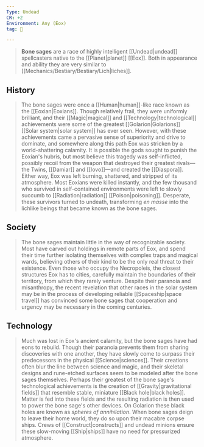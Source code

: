 ```yaml
---
Type: Undead
CR: +2
Environment: Any (Eox)
tag: 👹

---
```


> **Bone sages** are a race of highly intelligent [[Undead|undead]] spellcasters native to the [[Planet|planet]] [[Eox]]. Both in appearance and ability they are very similar to [[Mechanics/Bestiary/Bestiary/Lich|liches]].



## History

> The bone sages were once a [[Human|human]]-like race known as the [[Eoxian|Eoxians]]. Though relatively frail, they were uniformly brilliant, and their [[Magic|magical]] and [[Technology|technological]] achievements were some of the greatest [[Golarion|Golarions]] [[Solar system|solar system]] has ever seen.
> However, with these achievements came a pervasive sense of superiority and drive to dominate, and somewhere along this path Eox was stricken by a world-shattering calamity. It is possible the gods sought to punish the Eoxian's hubris, but most believe this tragedy was self-inflicted, possibly recoil from the weapon that destroyed their greatest rivals—the Twins, [[Damiar]] and [[Iovo]]—and created the [[Diaspora]].
> Either way, Eox was left burning, shattered, and stripped of its atmosphere. Most Eoxians were killed instantly, and the few thousand who survived in self-contained environments were left to slowly succumb to [[Radiation|radiation]] [[Poison|poisoning]]. Desperate, these survivors turned to undeath, transforming *en masse* into the lichlike beings that became known as the bone sages.


## Society

> The bone sages maintain little in the way of recognizable society. Most have carved out holdings in remote parts of Eox, and spend their time further isolating themselves with complex traps and magical wards, believing others of their kind to be the only real threat to their existence. Even those who occupy the Necropoleis, the closest structures Eox has to cities, carefully maintain the boundaries of their territory, from which they rarely venture.
> Despite their paranoia and misanthropy, the recent revelation that other races in the solar system may be in the process of developing reliable [[Spaceship|space travel]] has convinced some bone sages that cooperation and urgency may be necessary in the coming centuries.


## Technology

> Much was lost in Eox's ancient calamity, but the bone sages have had eons to rebuild. Though their paranoia prevents them from sharing discoveries with one another, they have slowly come to surpass their predecessors in the physical [[Science|sciences]]. Their creations often blur the line between science and magic, and their skeletal designs and rune-etched surfaces seem to be modeled after the bone sages themselves.
> Perhaps their greatest of the bone sage's technological achievements is the creation of [[Gravity|gravitational fields]] that resemble stable, miniature [[Black hole|black holes]]. Matter is fed into these fields and the resulting radiation is then used to power the bone sage's other devices. On Golarion these black holes are known as *spheres of annihilation*.
> When bone sages deign to leave their home world, they do so upon their macabre corpse ships. Crews of [[Construct|constructs]] and undead minions ensure these slow-moving [[Ship|ships]] have no need for pressurized atmosphere.







